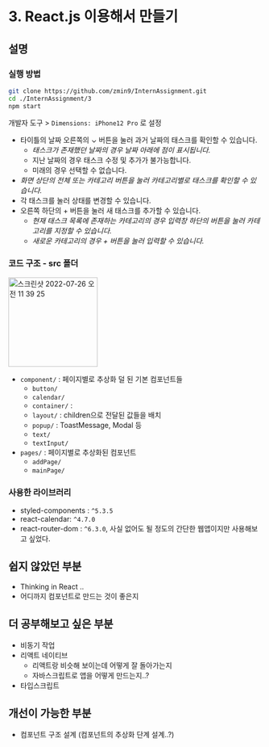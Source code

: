# 3. React.js 이용해서 만들기

## 설명
### 실행 방법
```bash
git clone https://github.com/zmin9/InternAssignment.git
cd ./InternAssignment/3
npm start
```

개발자 도구 > `Dimensions: iPhone12 Pro` 로 설정

* 타이틀의 날짜 오른쪽의 ⌄ 버튼을 눌러 과거 날짜의 태스크를 확인할 수 있습니다.
  * _태스크가 존재했던 날짜의 경우 날짜 아래에 점이 표시됩니다._ 
  * 지난 날짜의 경우 태스크 수정 및 추가가 불가능합니다.
  * 미래의 경우 선택할 수 없습니다.
* _화면 상단의 전체 또는 카테고리 버튼을 눌러 카테고리별로 태스크를 확인할 수 있습니다._
* 각 태스크를 눌러 상태를 변경할 수 있습니다.
* 오른쪽 하단의 + 버튼을 눌러 새 태스크를 추가할 수 있습니다.
    * _현재 태스크 목록에 존재하는 카테고리의 경우 입력창 하단의 버튼을 눌러 카테고리를 지정할 수 있습니다._
    * _새로운 카테고리의 경우 + 버튼을 눌러 입력할 수 있습니다._

### 코드 구조 - src 폴더
<img width="177" alt="스크린샷 2022-07-26 오전 11 39 25" src="https://user-images.githubusercontent.com/60884877/180912268-05faca62-132c-482c-b797-133011456c79.png">

* `component/` : 페이지별로 추상화 덜 된 기본 컴포넌트들
    * `button/`
    * `calendar/`
    * `container/` : 
    * `layout/` : children으로 전달된 값들을 배치
    * `popup/` : ToastMessage, Modal 등
    * `text/`
    * `textInput/` 
* `pages/` : 페이지별로 추상화된 컴포넌트
    * `addPage/`
    * `mainPage/`

### 사용한 라이브러리
* styled-components : `^5.3.5`
* react-calendar: `^4.7.0`
* react-router-dom : `^6.3.0`, 사실 없어도 될 정도의 간단한 웹앱이지만 사용해보고 싶었다.

## 쉽지 않았던 부분
* Thinking in React ..
* 어디까지 컴포넌트로 만드는 것이 좋은지

## 더 공부해보고 싶은 부분
* 비동기 작업
* 리액트 네이티브
  * 리액트랑 비슷해 보이는데 어떻게 잘 돌아가는지
  * 자바스크립트로 앱을 어떻게 만드는지..?
* 타입스크립트

## 개선이 가능한 부분
* 컴포넌트 구조 설계 (컴포넌트의 추상화 단계 설계..?)